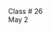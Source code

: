 <div class="lecture2">

<div class="column_date">
<p markdown="block">

Class # 26 <br>
May 2

</p>
</div>

<div class="column_materials">
<p markdown="block">




</p>
</div>

<div class="column_assign">
<p markdown="block">


</p>
</div>

</div>
